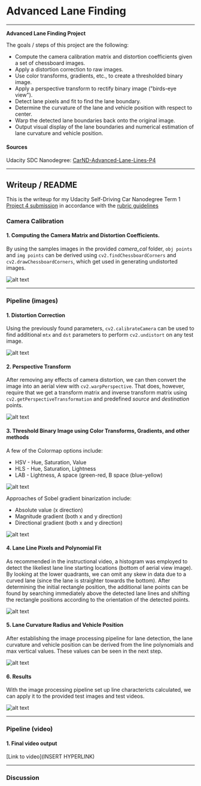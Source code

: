 # **Advanced Lane Finding**

---

**Advanced Lane Finding Project**

The goals / steps of this project are the following:

* Compute the camera calibration matrix and distortion coefficients given a set of chessboard images.
* Apply a distortion correction to raw images.
* Use color transforms, gradients, etc., to create a thresholded binary image.
* Apply a perspective transform to rectify binary image ("birds-eye view").
* Detect lane pixels and fit to find the lane boundary.
* Determine the curvature of the lane and vehicle position with respect to center.
* Warp the detected lane boundaries back onto the original image.
* Output visual display of the lane boundaries and numerical estimation of lane curvature and vehicle position.

[//]: # (Image References)

[image1]: ./output_images/fig_cameraCal.png "Camera Calibration"
[image2]: ./output_images/fig_undst0.png "Undistorted Example"
[image3]: ./output_images/fig_unwarp0.png "Road Transformed"
[image4]: ./output_images/fig_colormapsBin0.png "Binarized Colormap"
[image5]: ./output_images/fig_sobelBin90.png "Binary Sobel"
[image6]: ./output_images/fig_slidingWindow0.png "Sliding Window"
[image7]: ./output_images/fig_pipelineAll.png "Binary Pipeline"
[image8]: ./output_images/fig_lanesfoundAll.png "Lanes Found for Test Images"
[video9]: ./output_images/fig_.mp4 "Video"

#### Sources 
Udacity SDC Nanodegree: [CarND-Advanced-Lane-Lines-P4](https://github.com/udacity/CarND-Advanced-Lane-Lines)

---

## Writeup / README

This is the writeup for my Udacity Self-Driving Car Nanodegree Term 1 [Project 4 submission](https://github.com/liangk7/CarND-Term1-Project4) in accordance with the [rubric guidelines](https://review.udacity.com/#!/rubrics/571/view)


### Camera Calibration

#### 1. Computing the Camera Matrix and Distortion Coefficients.

By using the samples images in the provided *camera_cal* folder, `obj points` and `img points` can be derived using `cv2.findChessboardCorners` and `cv2.drawChessboardCorners`, which get used in generating undistorted images.

![alt text][image1]

---

### Pipeline (images)

#### 1. Distortion Correction

Using the previously found parameters, `cv2.calibrateCamera` can be used to find additional `mtx` and `dst` parameters to perform `cv2.undistort` on any test image.

![alt text][image2]

#### 2. Perspective Transform

After removing any effects of camera distortion, we can then convert the image into an aerial view with `cv2.warpPerspective`. That does, however, require that we get a transform matrix and inverse transform matrix using `cv2.getPerspectiveTransformation` and predefined *source* and *destination* points. 

![alt text][image3]

#### 3. Threshold Binary Image using Color Transforms, Gradients, and other methods

A few of the Colormap options include:
* HSV - Hue, Saturation, Value
* HLS - Hue, Saturation, Lightness
* LAB - Lightness, A space (green-red, B space (blue-yellow)

![alt text][image4]

Approaches of Sobel gradient binarization include:
* Absolute value (x direction)
* Magnitude gradient (both x and y direction)
* Directional gradient (both x and y direction)

![alt text][image5]

#### 4. Lane Line Pixels and Polynomial Fit

As recommended in the instructional video, a histogram was employed to detect the likeliest lane line starting locations (bottom of aerial view image). By looking at the lower quadrants, we can omit any skew in data due to a curved lane (since the lane is straighter towards the bottom). After determining the initial rectangle position, the additional lane points can be found by searching immediately above the detected lane lines and shifting the rectangle positions according to the orientation of the detected points. 

![alt text][image6]

#### 5. Lane Curvature Radius and Vehicle Position

After establishing the image processing pipeline for lane detection, the lane curvature and vehicle position can be derived from the line polynomials and max vertical values. These values can be seen in the next step.

![alt text][image7]

#### 6. Results

With the image processing pipeline set up line charactericts calculated, we can apply it to the provided test images and test videos.

![alt text][image8]


---

### Pipeline (video)

#### 1. Final video output

[Link to video](INSERT HYPERLINK)


---

### Discussion




